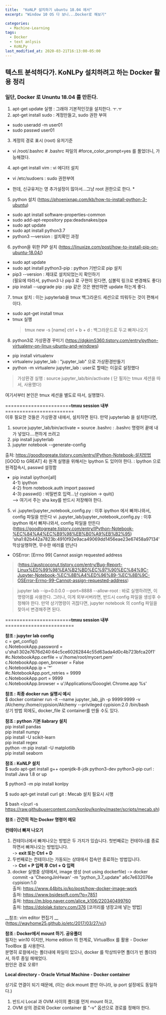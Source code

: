 ```yaml
---
title:  "KoNLP 설치하기 ubuntu 18.04 에서"
excerpt: "Window 10 OS 다 보니...Docker로 해보기"

categories:
  - Machine-Learning
tags:
  - Docker
  - text anlysis
  - KoNLPy
last_modified_at: 2020-03-21T16:13:00-05:00
---
```


## 텍스트 분석하다가. KoNLPy 설치하려고 하는 Docker 활용 정리

### 일단, Docker 로 Ununtu 18.04 를 만든다.

1. apt-get update 실행 : 그래야 기본적인것을 설치한다. ㅜ.ㅜ  
2. apt-get install sudo : 계정만들고, sudo 권한 부여  
 - sudo useradd -m user01
 - sudo passwd user01 
 
3. 계정의 경로 표시 (root) 유저기준
 - vi /root/.bashrc # .bashrc 파일의 #force_color_prompt=yes 를 풀었더니, 가능해졌다.  
 
4. apt-get install vim : vi 에디터 설치
 - vi /etc/sudoers  :  sudo 권한부여  
 * 헌데,  신규유저는 영 추가설정이 많아서...그냥 root 권한으로 한다. *
 
5. python 설치 (https://phoenixnap.com/kb/how-to-install-python-3-ubuntu)
 - sudo apt install software-properties-common
 - sudo add-apt-repository ppa:deadsnakes/ppa
 - sudo apt update
 - sudo apt install python3.7
 - python3 ––version : 설치확인 과정
6. python을 위한 PIP 설치 (https://linuxize.com/post/how-to-install-pip-on-ubuntu-18.04/)
 - sudo apt update
 - sudo apt install python3-pip : python 기반으로 pip 설치
 - pip3 --version : 제대로 설치되었는지 확인하기  
   (필요에 따라서, python3 나 pip3 로 구현이 된다면,  심볼릭 링크로 변경해도 좋다)  
 - pip install --upgrade pip : pip 같은 것은 왠만하면 update 하는게 좋다.

7. tmux 설치 : 이는 jupyterlab을 tmux 백그라운드 세션으로 띄워두는 것이 편해서이다.
 - sudo apt-get install tmux
 - tmux 실행
   > tmux new -s [name]
   > ctrl + b + d : 백그라운드로 두고 빠져나오기


8. python3로 가상환경 꾸미기 (https://dgkim5360.tistory.com/entry/python-virtualenv-on-linux-ubuntu-and-windows)
 - pip install virtualenv  
 - virtualenv jupyter_lab : "jupyter_lab" 으로 가상환경만들기  
 - python -m virtualenv jupyter_lab : user로 할때는 이걸로 설정했다 
 > 가상환경 실행 : source jupyter_lab/bin/activate ( 단 필자는 tmux 세션을 따서, 사용했다)

여기서부터 본인은 tmux 세션을 별도로 따서, 실행했다.  
  
=======================__tmxu session 내부__========================  
이후 필요한 것들은 가상환경 내에서, 설치하면 된다. 만약 jupyterlab 을 설치한다면, 

1) source jupyter_lab/bin/activate = source .bashrc : .bashrc 명령어 끝에 내가 넣었다....편하게 쓰려고  
2) pip install jupyterlab  
3) jupyter notebook --generate-config

출처: https://goodtogreate.tistory.com/entry/IPython-Notebook-설치방법 [GOOD to GREAT]
4) 원격 실행을 위해서는 Ipython 도 있어야 한다. : Ipython 으로 원격접속시, passwd 설정함
 - pip install ipython[all]  
 4-1) ipython  
 4-2) from notebook.auth import passwd  
 4-3) passwd() : 비밀번호 입력...난 cypision  -> quit()  
    --> 여기서 주는 sha key를 반드시 저장해야 한다.  
    
 5) vi .jupyter/jupyter_notebook_config.py  : 이후 ipython 에서 빠져나와서, config 파일을 만든다
    vi .jupyter_lab/jupyter_notebook_config.py  : 이후 ipython 에서 빠져나와서, config 파일을 만든다
 (https://goodtogreate.tistory.com/entry/IPython-Notebook-%EC%84%A4%EC%B9%98%EB%B0%A9%EB%B2%95)  
   'sha1:82b442a7823b:4910f92e9aca49069dd1456eae23e67458a97134'  
막상실행하면, 무수한 에러를 만난다
- OSError: [Errno 99] Cannot assign requested address
> (https://austcoconut.tistory.com/entry/Bug-Report-Linux%ED%99%98%EA%B2%BD%EC%97%90%EC%84%9C-Jupyter-Notebook-%EC%8B%A4%ED%96%89-%EC%8B%9C-OSError-Errno-99-Cannot-assign-requested-address)  

> jupyter lab --ip=0.0.0.0 --port=8888 --allow-root  : 바로 실행하려면, 이 명령어를 사용한다. 그러나, 이게 외부서버라면, 반드시 config 파일을 생성후 수정해야 한다.
  만약 상기명령이 귀찮다면, jupyter notebook 의 config 파일을 찾아서 변경해주면 된다.  
  
=======================__tmxu session 내부__========================

**참조 : jupyter lab config**  
    c = get_config()  
    c.NotebookApp.password = u'sha1:302e7676d240:64c5ce60262844c55d63ada4d0c4b723bfca20f1'  
    #c.NotebookApp.cerfile = u'/home/root/mycert.pem'  
    c.NotebookApp.open_browser = False  
    c.NotebookApp.ip = '*'  
    #c.NotebookApp.port_retries = 9999  
    c.NotebookApp.port = 9999  
    c.NotebookApp.browser = u'/Applications/Gooogle\ Chrome.app %s'

**참조 : 최종 docker run 실행시 예시**  
$ docker container run -it --name jupyter_lab_jjh -p 9999:9999 -v /Alchemy:/home/cypision/Alchemy --privileged cypision:2.0 /bin/bash  
상기 방법 외에도, docker_file 로 container를 만들 수도 있다.

**참조 : python 기본 liabrary 설치**  
pip install pandas  
pip install numpy  
pip install -U scikit-learn  
pip install regex  
python -m pip install -U matplotlib  
pip install seaborn  

**참조 : KoNLP 설치**  
$ sudo apt-get install g++ openjdk-8-jdk python3-dev python3-pip curl : Install Java 1.8 or up  

$ python3 -m pip install konlpy  

$ sudo apt-get install curl git : Mecab 설치 필요시 시행  

$ bash <(curl -s https://raw.githubusercontent.com/konlpy/konlpy/master/scripts/mecab.sh)  

__참조 : 간간히 적는 Docker 명령어 메모__

**컨테이너 빠져 나오기**
1) 컨테이너에서 빠져나오는 방법은 두 가지가 있습니다. 첫번째로는 컨테이너를 종료하면서 빠져나오는 방법입니다.  
  -> __exit 또는 Ctrl + D__  
2) 두번째로는 컨테이너는 가동되는 상태에서 접속만 종료하는 방법입니다.  
  -> __Ctrl + P 입력 후 Ctrl + Q 입력__  
3) docker 실행중 상태에서, image 생성 (not using dockerfile)
 -> docker commit -a 'CheongJinHwan' -m "python_3.7_update" a6c7e632076e cypision:1.0  
출처: https://www.44bits.io/ko/post/how-docker-image-work  
출처: https://www.bsidesoft.com/?p=7851  
출처: https://m.blog.naver.com/alice_k106/220340499760  
출처: https://dololak.tistory.com/376 [코끼리를 냉장고에 넣는 방법]  

__참조: vim editor 편집기  __  
(https://wayhome25.github.io/etc/2017/03/27/vi/)

**참조 : Docker에서 mount 하기. 공유폴더**  
필자는 win10 이지만, Home edition 의 한계로, VirtualBox 를 활용 - Docker ToolBox 를 사용한다.  
분명히 로컬에서는 폴더내에 파일이 있으나, docker 를 막상띄우면 폴더가 빈 폴더라서, 하루 종일 헤매었다.  
원인은 경로 오류!!  

__Local directory - Oracle Virtual Machine - Docker container__

상기로 연결이 되기 때문에,  (이는 dick mount 뿐만 아니라, ip port 설정에도 동일하다.)
1) 반드시 Local 과 OVM 사이의 폴더를 먼저 mount 하고,   
2) OVM 상의 경로와 Docker container 를 "-v" 옵션으로 경로를 정해야 한다.







